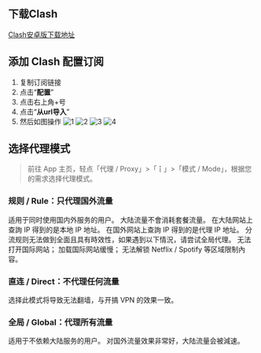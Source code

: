 ## 下载Clash
[Clash安卓版下载地址](https://aiyouzi.top/d/OneDrive4/Tsm/clash/%E5%AE%89%E5%8D%93/clashcn.com_cfa-2.5.3.apk)
## 添加 Clash 配置订阅
1. 复制订阅链接
2. 点击“**配置**”
3. 点击右上角+号
4. 点击“**从url导入**”
5. 然后如图操作
![1](https://github.com/Eray114514/gmeek/assets/117504718/71218157-bb41-4944-8300-1f33ec9aa1f1)
![2](https://github.com/Eray114514/gmeek/assets/117504718/5dc7d7bb-a024-43b2-a192-0db0cc181b88)
![3](https://github.com/Eray114514/gmeek/assets/117504718/65c45bab-f0f1-44ae-98eb-51a6c0721fdc)
![4](https://github.com/Eray114514/gmeek/assets/117504718/8c45a583-0c48-4f64-b1a4-f14e17f039fd)
## 选择代理模式
> 前往 App 主页，轻点「代理 / Proxy」>「┇」>「模式 / Mode」，根据您的需求选择代理模式。
### 规则 / Rule：只代理国外流量
适用于同时使用国内外服务的用户。
大陆流量不會消耗套餐流量。
在大陆网站上查詢 IP 得到的是本地 IP 地址。
在国外网站上查詢 IP 得到的是代理 IP 地址。
分流规则无法做到全面且具有時效性，如果遇到以下情況，请尝试全局代理。
无法打开国际网站；
加载国际网站缓慢；
无法解锁 Netflix / Spotify 等区域限制內容。
### 直连 / Direct：不代理任何流量
选择此模式将导致无法翻墙，与开搞 VPN 的效果一致。
### 全局 / Global：代理所有流量
适用于不依赖大陆服务的用户。
对国外流量效果非常好，大陆流量会被減速。